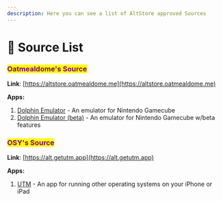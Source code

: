 ```yaml
---
description: Here you can see a list of AltStore approved Sources
---
```


# 📄 Source List

### <mark style="color:purple;">Oatmealdome's Source</mark>

**Link**: [https://altstore.oatmealdome.me](https://altstore.oatmealdome.me)

**Apps:**

1. [Dolphin Emulator](https://dolphin-emu.org) - An emulator for Nintendo Gamecube
2. [Dolphin Emulator (beta)](https://dolphin-emu.org) - An emulator for Nintendo Gamecube w/beta features

### <mark style="color:purple;">OSY's Source</mark>

**Link**: [https://alt.getutm.app](https://alt.getutm.app)

**Apps:**

1. [UTM](https://getutm.app) - An app for running other operating systems on your iPhone or iPad



